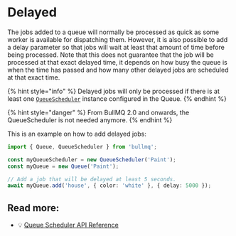 # Delayed

The jobs added to a queue will normally be processed as quick as some worker is available for dispatching them. However, it is also possible to add a delay parameter so that jobs will wait at least that amount of time before being processed. Note that this does not guarantee that the job will be processed at that exact delayed time, it depends on how busy the queue is when the time has passed and how many other delayed jobs are scheduled at that exact time.

{% hint style="info" %}
Delayed jobs will only be processed if there is at least one [`QueueScheduler`](../queuescheduler.md) instance configured in the Queue.
{% endhint %}

{% hint style="danger" %}
From BullMQ 2.0 and onwards, the QueueScheduler is not needed anymore.
{% endhint %}

This is an example on how to add delayed jobs:

```typescript
import { Queue, QueueScheduler } from 'bullmq';

const myQueueScheduler = new QueueScheduler('Paint');
const myQueue = new Queue('Paint');

// Add a job that will be delayed at least 5 seconds.
await myQueue.add('house', { color: 'white' }, { delay: 5000 });
```

## Read more:

* 💡 [Queue Scheduler API Reference](https://api.docs.bullmq.io/classes/QueueScheduler.html)
